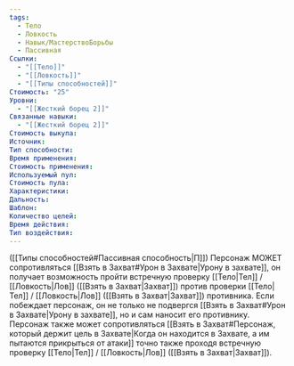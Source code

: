```yaml
---
tags:
  - Тело
  - Ловкость
  - Навык/МастерствоБорьбы
  - Пассивная
Ссылки:
  - "[[Тело]]"
  - "[[Ловкость]]"
  - "[[Типы способностей]]"
Стоимость: "25"
Уровни:
  - "[[Жесткий борец 2]]"
Связанные навыки:
  - "[[Жесткий борец 2]]"
Стоимость выкупа:
Источник:
Тип способности:
Время применения:
Стоимость применения:
Используемый пул:
Стоимость пула:
Характеристики:
Дальность:
Шаблон:
Количество целей:
Время действия:
Тип воздействия:
---
```

([[Типы способностей#Пассивная способность|П]]) Персонаж МОЖЕТ сопротивляться [[Взять в Захват#Урон в Захвате|Урону в захвате]], он получает возможность пройти встречную проверку [[Тело|Тел]] / [[Ловкость|Лов]] ([[Взять в Захват|Захват]]) против проверки [[Тело|Тел]] / [[Ловкость|Лов]] ([[Взять в Захват|Захват]]) противника. Если побеждает персонаж,  он не только не подвергся [[Взять в Захват#Урон в Захвате|Урону в захвате]], но и сам наносит его противнику. Персонаж также может сопротивляться [[Взять в Захват#Персонаж, который держит цель в Захвате|Когда он находится в Захвате, а им пытаются прикрыться от атаки]] точно также проходя встречную проверку [[Тело|Тел]] / [[Ловкость|Лов]] ([[Взять в Захват|Захват]]).